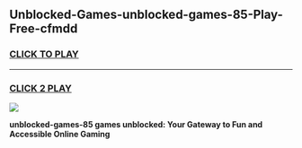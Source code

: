 
## Unblocked-Games-unblocked-games-85-Play-Free-cfmdd
<h3>
<a href="https://premium76.site?title=unblocked-games-85&ref=23A">CLICK TO PLAY</a></h3>
<hr>

<h3>
<a href="https://premium76.site?title=unblocked-games-85&ref=23A">CLICK 2 PLAY</a>
  
</h3>

<a href="https://premium76.site?title=unblocked-games-85&ref=23A"><img src="https://clearcache.store/games.png"></a>


**unblocked-games-85 games unblocked: Your Gateway to Fun and Accessible Online Gaming**
